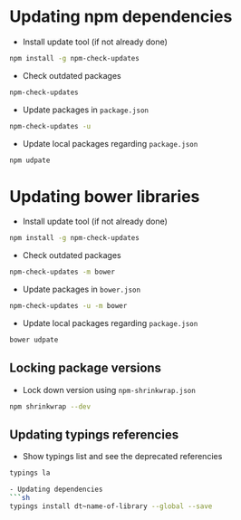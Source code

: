 # Updating npm dependencies

- Install update tool (if not already done)
```sh
npm install -g npm-check-updates
```

- Check outdated packages
```sh
npm-check-updates 
```

- Update packages in `package.json`
```sh
npm-check-updates -u
```

- Update local packages regarding `package.json`
```sh
npm udpate
```

# Updating bower libraries

- Install update tool (if not already done)
```sh
npm install -g npm-check-updates
```

- Check outdated packages
```sh
npm-check-updates -m bower
```

- Update packages in `bower.json`
```sh
npm-check-updates -u -m bower
```

- Update local packages regarding `package.json`
```sh
bower udpate
```

## Locking package versions

- Lock down version using `npm-shrinkwrap.json`
```sh
npm shrinkwrap --dev
```


## Updating typings referencies

- Show typings list and see the deprecated referencies
```sh
typings la

- Updating dependencies
```sh
typings install dt~name-of-library --global --save

